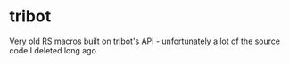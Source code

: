 # tribot
Very old RS macros built on tribot's API - unfortunately a lot of the source code I deleted long ago
